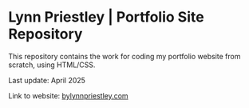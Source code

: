 <h1>Lynn Priestley | Portfolio Site Repository</h1>

This repository contains the work for coding my portfolio website from scratch, using HTML/CSS.

Last update: April 2025

Link to website: [bylynnpriestley.com](https://bylynnpriestley.com/)
